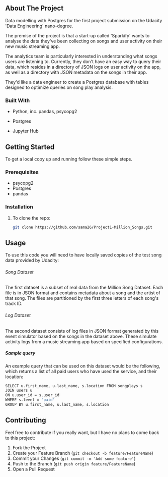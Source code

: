 ## About The Project

Data modelling with Postgres for the first project submission on the Udacity 'Data Engineering' nano-degree.

The premise of the project is that a start-up called 'Sparkify' wants to analyse the data they've been collecting on songs and user activity on their new music streaming app.

The analytics team is particularly interested in understanding what songs users are listening to. Currently, they don't have an easy way to query their data, which resides in a directory of JSON logs on user activity on the app, as well as a directory with JSON metadata on the songs in their app.

They'd like a data engineer to create a Postgres database with tables designed to optimize queries on song play analysis.

### Built With

* Python, inc. pandas, psycopg2

* Postgres
* Jupyter Hub

## Getting Started

To get a local copy up and running follow these simple steps.

### Prerequisites

* psycopg2
* Postgres
* pandas

### Installation

1. To clone the repo:
   ```sh
   git clone https://github.com/sama26/Project1-Million_Songs.git
   ```

## Usage

To use this code you will need to have locally saved copies of the test song data provided by Udacity:

###### Song Dataset

The first dataset is a subset of real data from the Million Song Dataset. Each file is in JSON format and contains metadata about a song and the artist of that song. The files are partitioned by the first three letters of each song's track ID.

###### Log Dataset

The second dataset consists of log files in JSON format generated by this event simulator based on the songs in the dataset above. These simulate activity logs from a music streaming app based on specified configurations.

##### Sample query

An example query that can be used on this dataset would be  the following, which returns a list of all paid users who have used the service, and their location:

   ```sh
SELECT u.first_name, u.last_name, s.location FROM songplays s
JOIN users u
ON u.user_id = s.user_id
WHERE s.level = 'paid'
GROUP BY u.first_name, u.last_name, s.location
   ```

## Contributing

Feel free to contribute if you really want, but I have no plans to come back to this project:

1. Fork the Project
2. Create your Feature Branch (`git checkout -b feature/FeatureName`)
3. Commit your Changes (`git commit -m 'Add some feature'`)
4. Push to the Branch (`git push origin feature/FeatureName`)
5. Open a Pull Request
